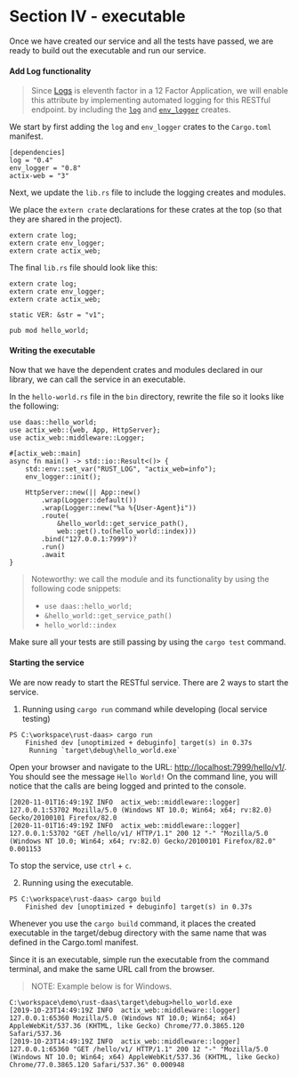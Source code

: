# Section IV - executable

Once we have created our service and all the tests have passed, we are ready to build out the executable and run our service.

#### Add Log functionality

> Since [Logs](https://12factor.net/logs) is eleventh factor in a 12 Factor Application, we will enable this attribute by implementing automated logging for this RESTful endpoint. by including the [`log`](https://crates.io/crates/log) and [`env_logger`](https://crates.io/crates/env_logger) creates.

We start by first adding the `log` and `env_logger` crates to the `Cargo.toml` manifest.

```text
[dependencies]
log = "0.4"
env_logger = "0.8"
actix-web = "3"
```

Next, we update the `lib.rs` file to include the logging creates and modules.

We place the `extern crate` declarations for these crates at the top \(so that they are shared in the project\).

```text
extern crate log;
extern crate env_logger;
extern crate actix_web;
```

The final `lib.rs` file should look like this:

```text
extern crate log;
extern crate env_logger;
extern crate actix_web;

static VER: &str = "v1";

pub mod hello_world;
```

#### Writing the executable

Now that we have the dependent crates and modules declared in our library, we can call the service in an executable.

In the `hello-world.rs` file in the `bin` directory, rewrite the file so it looks like the following:

```text
use daas::hello_world;
use actix_web::{web, App, HttpServer};
use actix_web::middleware::Logger;

#[actix_web::main]
async fn main() -> std::io::Result<()> {
    std::env::set_var("RUST_LOG", "actix_web=info");
    env_logger::init();

    HttpServer::new(|| App::new()
        .wrap(Logger::default())
        .wrap(Logger::new("%a %{User-Agent}i"))
        .route(
            &hello_world::get_service_path(), 
            web::get().to(hello_world::index)))
        .bind("127.0.0.1:7999")?
        .run()
        .await
}
```

> Noteworthy: we call the module and its functionality by using the following code snippets:
>
> * `use daas::hello_world;`
> * `&hello_world::get_service_path()`
> * `hello_world::index`

Make sure all your tests are still passing by using the `cargo test` command.

#### Starting the service

We are now ready to start the RESTful service. There are 2 ways to start the service.

1. Running using `cargo run` command while developing \(local service testing\)

```text
PS C:\workspace\rust-daas> cargo run
    Finished dev [unoptimized + debuginfo] target(s) in 0.37s
     Running `target\debug\hello_world.exe`
```

Open your browser and navigate to the URL: [http://localhost:7999/hello/v1/](http://localhost:7999/hello/v1/). You should see the message `Hello World!` On the command line, you will notice that the calls are being logged and printed to the console.

```text
[2020-11-01T16:49:19Z INFO  actix_web::middleware::logger] 127.0.0.1:53702 Mozilla/5.0 (Windows NT 10.0; Win64; x64; rv:82.0) Gecko/20100101 Firefox/82.0
[2020-11-01T16:49:19Z INFO  actix_web::middleware::logger] 127.0.0.1:53702 "GET /hello/v1/ HTTP/1.1" 200 12 "-" "Mozilla/5.0 (Windows NT 10.0; Win64; x64; rv:82.0) Gecko/20100101 Firefox/82.0" 0.001153
```

To stop the service, use `ctrl` + `c`.

   2. Running using the executable.

```text
PS C:\workspace\rust-daas> cargo build
    Finished dev [unoptimized + debuginfo] target(s) in 0.37s
```

Whenever you use the `cargo build` command, it places the created executable in the target/debug directory with the same name that was defined in the Cargo.toml manifest.

Since it is an executable, simple run the executable from the command terminal, and make the same URL call from the browser.

> NOTE: Example below is for Windows.

```text
C:\workspace\demo\rust-daas\target\debug>hello_world.exe
[2019-10-23T14:49:19Z INFO  actix_web::middleware::logger] 127.0.0.1:65360 Mozilla/5.0 (Windows NT 10.0; Win64; x64) AppleWebKit/537.36 (KHTML, like Gecko) Chrome/77.0.3865.120 Safari/537.36
[2019-10-23T14:49:19Z INFO  actix_web::middleware::logger] 127.0.0.1:65360 "GET /hello/v1/ HTTP/1.1" 200 12 "-" "Mozilla/5.0 (Windows NT 10.0; Win64; x64) AppleWebKit/537.36 (KHTML, like Gecko) Chrome/77.0.3865.120 Safari/537.36" 0.000948
```

